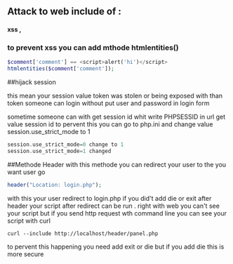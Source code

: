 ## Attack to web include of :
#### xss , 

### to prevent xss you can add mthode htmlentities()
```php
$comment['comment'] == <script>alert('hi')</script>
htmlentities($comment['comment']);
```

##hijack session

this mean your session value token was stolen or being exposed with than token someone can login without put user and password in login form

sometime someone can with get session id whit write PHPSESSID in url get value session id to pervent this you can go to php.ini and change value session.use_strict_mode to 1
```php
session.use_strict_mode=0 change to 1
session.use_strict_mode=1 changed
```

##Methode Header
with this methode you can redirect your user to the you want user go
```php
header("Location: login.php");
```
with this your user redirect to login.php if you did't add die or exit after header your script after redirect can be run . right with web you can't see your script but if you send http request wth command line you can see your script with curl
```command
curl --include http://localhost/header/panel.php
```
to pervent this happening you need add exit or die but if you add die this is more secure